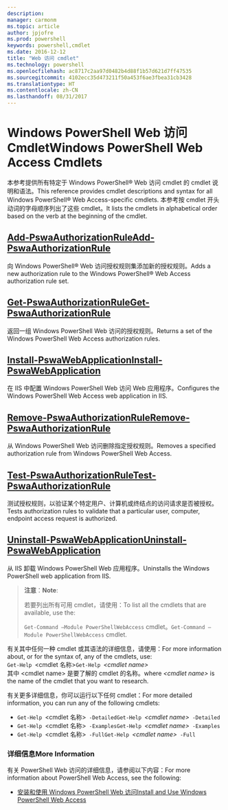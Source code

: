 ```yaml
---
description: 
manager: carmonm
ms.topic: article
author: jpjofre
ms.prod: powershell
keywords: powershell,cmdlet
ms.date: 2016-12-12
title: "Web 访问 cmdlet"
ms.technology: powershell
ms.openlocfilehash: ac8717c2aa97d0482b4d88f1b57d621d7ff47535
ms.sourcegitcommit: 4102ecc35d473211f50a453f6ae3fbea31cb3428
ms.translationtype: HT
ms.contentlocale: zh-CN
ms.lasthandoff: 08/31/2017
---
```

#  <a name="windows-powershell-web-access-cmdlets"></a><span data-ttu-id="f7369-103">Windows PowerShell Web 访问 Cmdlet</span><span class="sxs-lookup"><span data-stu-id="f7369-103">Windows PowerShell Web Access Cmdlets</span></span>

<span data-ttu-id="f7369-104">本参考提供所有特定于 Windows PowerShell® Web 访问 cmdlet 的 cmdlet 说明和语法。</span><span class="sxs-lookup"><span data-stu-id="f7369-104">This reference provides cmdlet descriptions and syntax for all Windows PowerShell® Web Access-specific cmdlets.</span></span> <span data-ttu-id="f7369-105">本参考按 cmdlet 开头动词的字母顺序列出了这些 cmdlet。</span><span class="sxs-lookup"><span data-stu-id="f7369-105">It lists the cmdlets in alphabetical order based on the verb at the beginning of the cmdlet.</span></span>

## <a name="add-pswaauthorizationruleadd-pswaauthorizationrulemd"></a>[<span data-ttu-id="f7369-106">Add-PswaAuthorizationRule</span><span class="sxs-lookup"><span data-stu-id="f7369-106">Add-PswaAuthorizationRule</span></span>](add-pswaauthorizationrule.md)

<span data-ttu-id="f7369-107">向 Windows PowerShell® Web 访问授权规则集添加新的授权规则。</span><span class="sxs-lookup"><span data-stu-id="f7369-107">Adds a new authorization rule to the Windows PowerShell® Web Access authorization rule set.</span></span>

## <a name="get-pswaauthorizationruleget-pswaauthorizationrulemd"></a>[<span data-ttu-id="f7369-108">Get-PswaAuthorizationRule</span><span class="sxs-lookup"><span data-stu-id="f7369-108">Get-PswaAuthorizationRule</span></span>](get-pswaauthorizationrule.md)

<span data-ttu-id="f7369-109">返回一组 Windows PowerShell Web 访问的授权规则。</span><span class="sxs-lookup"><span data-stu-id="f7369-109">Returns a set of the Windows PowerShell Web Access authorization rules.</span></span>

## <a name="install-pswawebapplicationinstall-pswawebapplicationmd"></a>[<span data-ttu-id="f7369-110">Install-PswaWebApplication</span><span class="sxs-lookup"><span data-stu-id="f7369-110">Install-PswaWebApplication</span></span>](install-pswawebapplication.md)

<span data-ttu-id="f7369-111">在 IIS 中配置 Windows PowerShell Web 访问 Web 应用程序。</span><span class="sxs-lookup"><span data-stu-id="f7369-111">Configures the Windows PowerShell Web Access web application in IIS.</span></span>

## <a name="remove-pswaauthorizationruleremove-pswaauthorizationrulemd"></a>[<span data-ttu-id="f7369-112">Remove-PswaAuthorizationRule</span><span class="sxs-lookup"><span data-stu-id="f7369-112">Remove-PswaAuthorizationRule</span></span>](remove-pswaauthorizationrule.md)

<span data-ttu-id="f7369-113">从 Windows PowerShell Web 访问删除指定授权规则。</span><span class="sxs-lookup"><span data-stu-id="f7369-113">Removes a specified authorization rule from Windows PowerShell Web Access.</span></span>

## <a name="test-pswaauthorizationruletest-pswaauthorizationrulemd"></a>[<span data-ttu-id="f7369-114">Test-PswaAuthorizationRule</span><span class="sxs-lookup"><span data-stu-id="f7369-114">Test-PswaAuthorizationRule</span></span>](test-pswaauthorizationrule.md)

<span data-ttu-id="f7369-115">测试授权规则，以验证某个特定用户、计算机或终结点的访问请求是否被授权。</span><span class="sxs-lookup"><span data-stu-id="f7369-115">Tests authorization rules to validate that a particular user, computer, endpoint access request is authorized.</span></span>

## <a name="uninstall-pswawebapplicationuninstall-pswawebapplicationmd"></a>[<span data-ttu-id="f7369-116">Uninstall-PswaWebApplication</span><span class="sxs-lookup"><span data-stu-id="f7369-116">Uninstall-PswaWebApplication</span></span>](uninstall-pswawebapplication.md)

<span data-ttu-id="f7369-117">从 IIS 卸载 Windows PowerShell Web 应用程序。</span><span class="sxs-lookup"><span data-stu-id="f7369-117">Uninstalls the Windows PowerShell web application from IIS.</span></span>

><span data-ttu-id="f7369-118">**注意**：</span><span class="sxs-lookup"><span data-stu-id="f7369-118">**Note**:</span></span>
>
><span data-ttu-id="f7369-119">若要列出所有可用 cmdlet，请使用：</span><span class="sxs-lookup"><span data-stu-id="f7369-119">To list all the cmdlets that are available, use the:</span></span>
>
> <span data-ttu-id="f7369-120">`Get-Command –Module PowerShellWebAccess` cmdlet。</span><span class="sxs-lookup"><span data-stu-id="f7369-120">`Get-Command –Module PowerShellWebAccess` cmdlet.</span></span>

<span data-ttu-id="f7369-121">有关其中任何一种 cmdlet 或其语法的详细信息，请使用：</span><span class="sxs-lookup"><span data-stu-id="f7369-121">For more information about, or for the syntax of, any of the cmdlets, use:</span></span>  
<span data-ttu-id="f7369-122">`Get-Help `&lt;cmdlet 名称&gt;</span><span class="sxs-lookup"><span data-stu-id="f7369-122">`Get-Help `*&lt;cmdlet name&gt;*</span></span>  
<span data-ttu-id="f7369-123">其中 &lt;cmdlet name&gt; 是要了解的 cmdlet 的名称。</span><span class="sxs-lookup"><span data-stu-id="f7369-123">where *&lt;cmdlet name&gt;* is the name of the cmdlet that you want to research.</span></span>

<span data-ttu-id="f7369-124">有关更多详细信息，你可以运行以下任何 cmdlet：</span><span class="sxs-lookup"><span data-stu-id="f7369-124">For more detailed information, you can run any of the following cmdlets:</span></span>

-  <span data-ttu-id="f7369-125">`Get-Help `&lt;cmdlet 名称&gt;` -Detailed`</span><span class="sxs-lookup"><span data-stu-id="f7369-125">`Get-Help `*&lt;cmdlet name&gt;*` -Detailed`</span></span>
-  <span data-ttu-id="f7369-126">`Get-Help `&lt;cmdlet 名称&gt;` -Examples`</span><span class="sxs-lookup"><span data-stu-id="f7369-126">`Get-Help `*&lt;cmdlet name&gt;*` -Examples`</span></span>
-  <span data-ttu-id="f7369-127">`Get-Help `&lt;cmdlet 名称&gt;` -Full`</span><span class="sxs-lookup"><span data-stu-id="f7369-127">`Get-Help `*&lt;cmdlet name&gt;*` -Full`</span></span>

### <a name="more-information"></a><span data-ttu-id="f7369-128">详细信息</span><span class="sxs-lookup"><span data-stu-id="f7369-128">More Information</span></span>

<span data-ttu-id="f7369-129">有关 PowerShell Web 访问的详细信息，请参阅以下内容：</span><span class="sxs-lookup"><span data-stu-id="f7369-129">For more information about PowerShell Web Access, see the following:</span></span>

-   [<span data-ttu-id="f7369-130">安装和使用 Windows PowerShell Web 访问</span><span class="sxs-lookup"><span data-stu-id="f7369-130">Install and Use Windows PowerShell Web Access</span></span>](../install-and-use-windows-powershell-web-access.md)

